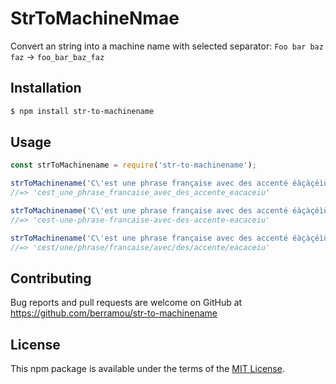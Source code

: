 # StrToMachineNmae

Convert an string into a machine name with selected separator: `Foo bar baz faz` → `foo_bar_baz_faz`



## Installation

```bash
$ npm install str-to-machinename
```


## Usage

```js
const strToMachinename = require('str-to-machinename');

strToMachinename('C\'est une phrase française avec des accenté éàçàçéìù', '_');
//=> 'cest_une_phrase_francaise_avec_des_accente_eacaceiu'

strToMachinename('C\'est une phrase française avec des accenté éàçàçéìù', '-');
//=> 'cest-une-phrase-francaise-avec-des-accente-eacaceiu'

strToMachinename('C\'est une phrase française avec des accenté éàçàçéìù', '/');
//=> 'cest/une/phrase/francaise/avec/des/accente/eacaceiu'
```

## Contributing

Bug reports and pull requests are welcome on GitHub at https://github.com/berramou/str-to-machinename


## License

This npm package is available under the terms of the [MIT License](http://opensource.org/licenses/MIT).

